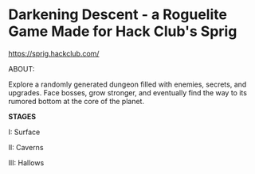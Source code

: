 # Darkening Descent - a Roguelite Game Made for Hack Club's Sprig 
https://sprig.hackclub.com/



ABOUT:

Explore a randomly generated dungeon filled with enemies, secrets, and upgrades. Face bosses, grow stronger, and eventually find the way to its rumored bottom at the core of the planet.

**STAGES**

I: Surface

II: Caverns

III: Hallows
